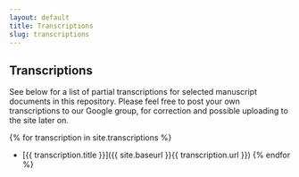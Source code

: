 ```yaml
---
layout: default
title: Transcriptions
slug: transcriptions
---
```


## Transcriptions

See below for a list of partial transcriptions for selected manuscript documents in this repository. Please feel free to post your own transcriptions to our Google group, for correction and possible uploading to the site later on.

{% for transcription in site.transcriptions %}
- [{{ transcription.title }}]({{ site.baseurl }}{{ transcription.url }})
{% endfor %}
